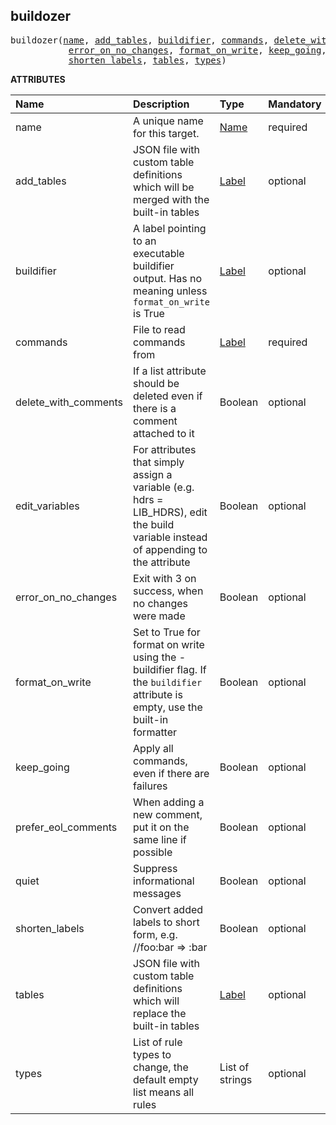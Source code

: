 <!-- Generated with Stardoc: http://skydoc.bazel.build -->

<a id="#buildozer"></a>

## buildozer

<pre>
buildozer(<a href="#buildozer-name">name</a>, <a href="#buildozer-add_tables">add_tables</a>, <a href="#buildozer-buildifier">buildifier</a>, <a href="#buildozer-commands">commands</a>, <a href="#buildozer-delete_with_comments">delete_with_comments</a>, <a href="#buildozer-edit_variables">edit_variables</a>,
           <a href="#buildozer-error_on_no_changes">error_on_no_changes</a>, <a href="#buildozer-format_on_write">format_on_write</a>, <a href="#buildozer-keep_going">keep_going</a>, <a href="#buildozer-prefer_eol_comments">prefer_eol_comments</a>, <a href="#buildozer-quiet">quiet</a>,
           <a href="#buildozer-shorten_labels">shorten_labels</a>, <a href="#buildozer-tables">tables</a>, <a href="#buildozer-types">types</a>)
</pre>



**ATTRIBUTES**


| Name  | Description | Type | Mandatory | Default |
| :------------- | :------------- | :------------- | :------------- | :------------- |
| <a id="buildozer-name"></a>name |  A unique name for this target.   | <a href="https://bazel.build/docs/build-ref.html#name">Name</a> | required |  |
| <a id="buildozer-add_tables"></a>add_tables |  JSON file with custom table definitions which will be merged with the built-in tables   | <a href="https://bazel.build/docs/build-ref.html#labels">Label</a> | optional | None |
| <a id="buildozer-buildifier"></a>buildifier |  A label pointing to an executable buildifier output. Has no meaning unless <code>format_on_write</code> is True   | <a href="https://bazel.build/docs/build-ref.html#labels">Label</a> | optional | None |
| <a id="buildozer-commands"></a>commands |  File to read commands from   | <a href="https://bazel.build/docs/build-ref.html#labels">Label</a> | required |  |
| <a id="buildozer-delete_with_comments"></a>delete_with_comments |  If a list attribute should be deleted even if there is a comment attached to it   | Boolean | optional | True |
| <a id="buildozer-edit_variables"></a>edit_variables |  For attributes that simply assign a variable (e.g. hdrs = LIB_HDRS), edit the build variable instead of appending to the attribute   | Boolean | optional | False |
| <a id="buildozer-error_on_no_changes"></a>error_on_no_changes |  Exit with 3 on success, when no changes were made   | Boolean | optional | False |
| <a id="buildozer-format_on_write"></a>format_on_write |  Set to True for format on write using the -buildifier flag. If the <code>buildifier</code> attribute is empty, use the built-in formatter   | Boolean | optional | False |
| <a id="buildozer-keep_going"></a>keep_going |  Apply all commands, even if there are failures   | Boolean | optional | False |
| <a id="buildozer-prefer_eol_comments"></a>prefer_eol_comments |  When adding a new comment, put it on the same line if possible   | Boolean | optional | True |
| <a id="buildozer-quiet"></a>quiet |  Suppress informational messages   | Boolean | optional | False |
| <a id="buildozer-shorten_labels"></a>shorten_labels |  Convert added labels to short form, e.g. //foo:bar =&gt; :bar   | Boolean | optional | True |
| <a id="buildozer-tables"></a>tables |  JSON file with custom table definitions which will replace the built-in tables   | <a href="https://bazel.build/docs/build-ref.html#labels">Label</a> | optional | None |
| <a id="buildozer-types"></a>types |  List of rule types to change, the default empty list means all rules   | List of strings | optional | [] |


